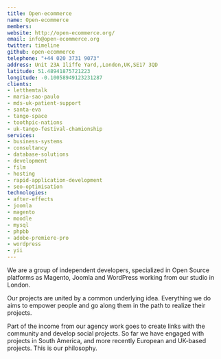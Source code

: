 ```yaml
---
title: Open-ecommerce
name: Open-ecommerce
members: 
website: http://open-ecommerce.org/
email: info@open-ecommerce.org
twitter: timeline
github: open-ecommerce
telephone: "+44 020 3731 9073"
address: Unit 23A Iliffe Yard,,London,UK,SE17 3QD
latitude: 51.48941875721223
longitude: -0.10058949123231287
clients:
- letthemtalk
- maria-sao-paulo
- mds-uk-patient-support
- santa-eva
- tango-space
- toothpic-nations
- uk-tango-festival-chamionship
services:
- business-systems
- consultancy
- database-solutions
- development
- film
- hosting
- rapid-application-development
- seo-optimisation
technologies:
- after-effects
- joomla
- magento
- moodle
- mysql
- phpbb
- adobe-premiere-pro
- wordpress
- yii
---
```


We are a group of independent developers, specialized in Open Source platforms as Magento, Joomla and WordPress working from our studio in London.

Our projects are united by a common underlying idea. Everything we do aims to empower people and go along them in the path to realize their projects.

Part of the income from our agency work goes to create links with the community and develop social projects. So far we have engaged with projects in South America, and more recently European and UK-based projects. This is our philosophy.